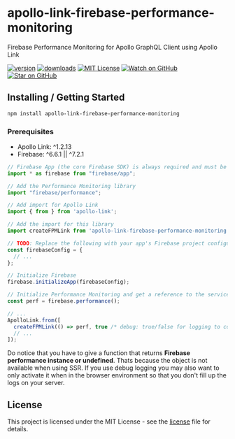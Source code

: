 # apollo-link-firebase-performance-monitoring

Firebase Performance Monitoring for Apollo GraphQL Client using Apollo Link

[![version][version-badge]][package]
[![downloads][downloads-badge]][npmtrends]
[![MIT License][license-badge]][LICENSE]
[![Watch on GitHub][github-watch-badge]][github-watch]
[![Star on GitHub][github-star-badge]][github-star]

## Installing / Getting Started

```sh
npm install apollo-link-firebase-performance-monitoring
```

### Prerequisites

* Apollo Link: ^1.2.13
* Firebase: ^6.6.1 || ^7.2.1

```ts
// Firebase App (the core Firebase SDK) is always required and must be listed first
import * as firebase from "firebase/app";

// Add the Performance Monitoring library
import "firebase/performance";

// Add import for Apollo Link
import { from } from 'apollo-link';

// Add the import for this library
import createFPMLink from 'apollo-link-firebase-performance-monitoring';

// TODO: Replace the following with your app's Firebase project configuration
const firebaseConfig = {
  // ...
};

// Initialize Firebase
firebase.initializeApp(firebaseConfig);

// Initialize Performance Monitoring and get a reference to the service
const perf = firebase.performance();

// ...
ApolloLink.from([
  createFPMLink(() => perf, true /* debug: true/false for logging to console */),
  // ...
]);
```
Do notice that you have to give a function that returns **Firebase performance instance or undefined**. Thats because the object is not available when using SSR.
If you use debug logging you may also want to only activate it when in the browser environment so that you don't fill up the logs on your server.

## License

This project is licensed under the MIT License - see the 
[license] file for details.

[npm]: https://www.npmjs.com/
[package]: https://www.npmjs.com/package/apollo-link-firebase-performance-monitoring
[downloads-badge]: https://img.shields.io/npm/dm/apollo-link-firebase-performance-monitoring.svg?style=flat-square
[npmtrends]: http://www.npmtrends.com/apollo-link-firebase-performance-monitoring
[version-badge]: https://img.shields.io/npm/v/apollo-link-firebase-performance-monitoring.svg?style=flat-square
[license-badge]: https://img.shields.io/npm/l/apollo-link-firebase-performance-monitoring.svg?style=flat-square
[license]: https://github.com/Gerrel/apollo-link-firebase-performance-monitoring/blob/master/LICENSE.md
[github-watch-badge]: https://img.shields.io/github/watchers/Gerrel/apollo-link-firebase-performance-monitoring.svg?style=social
[github-watch]: https://github.com/Gerrel/apollo-link-firebase-performance-monitoring/watchers
[github-star-badge]: https://img.shields.io/github/stars/Gerrel/apollo-link-firebase-performance-monitoring.svg?style=social
[github-star]: https://github.com/Gerrel/apollo-link-firebase-performance-monitoring/stargazers
[releases]: https://github.com/Gerrel/apollo-link-firebase-performance-monitoring/releases